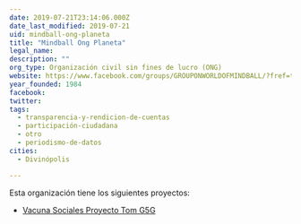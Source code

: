 ```yaml
---
date: 2019-07-21T23:14:06.000Z
date_last_modified: 2019-07-21
uid: mindball-ong-planeta
title: "Mindball Ong Planeta"
legal_name: 
description: ""
org_type: Organización civil sin fines de lucro (ONG)
website: https://www.facebook.com/groups/GROUPONWORLDOFMINDBALL/?fref=ts
year_founded: 1984
facebook: 
twitter: 
tags:
  - transparencia-y-rendicion-de-cuentas
  - participación-ciudadana
  - otro
  - periodismo-de-datos
cities: 
  - Divinópolis

---
```


Esta organización tiene los siguientes proyectos:

- [Vacuna Sociales Proyecto Tom G5G](/i/vacuna-sociales-proyecto-tom-g5g.html)
